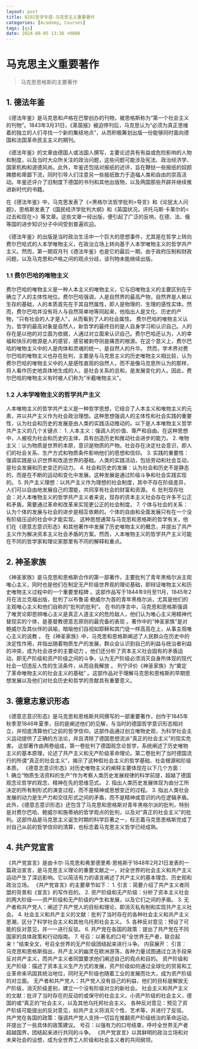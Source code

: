 ```yaml
---
layout: post
title: B102哲学专题-马克思主义重要著作
categories: [Academy, Courses]
tags: [gs]
date: 2024-08-05 13:38 +0800
---
```

# 马克思主义重要著作
> 马克思恩格斯的主要著作

## 1. 德法年鉴

《德法年鉴》是马克思和卢格在巴黎创办的刊物，被恩格斯称为“第一个社会主义的刊物”。1843年3月31日，《莱茵报》被迫停刊后，马克思认为“必须为真正思维着的独立的人们寻找一个新的集结地点”，从而积极筹划出版一份能够同时面向德国和法国革命民主主义的期刊。

《德法年鉴》的文章由德国人或法国人撰写，主要论述具有有益或危险影响的人物和制度，以及当时大众所关注的政治问题，这些问题可能涉及宪法、政治经济学、国家机构和道德风尚。此外，年鉴还包括对报纸的述评，旨在鞭挞一些报纸的奴颜婢膝和卑鄙下流，同时引导人们注意另一些报纸致力于造福人类和自由的崇高活动。年鉴还评介了旧制度下德国的书刊和其他出版物，以及两国那些开辟并继续推进新时代的书籍。

在《德法年鉴》中，马克思发表了《<黑格尔法哲学批判>导言》和《论犹太人问题》，恩格斯发表了《国民经济学批判大纲》和《英国状况。评托马斯·卡莱尔的<过去和现在>》等文章。这些文章一经出版，便引起了广泛的反响，在德、法、俄等国的进步知识分子中间受到普遍欢迎。

《德法年鉴》的出版是当时政治生活中一个巨大的思想事件，尤其是在哲学上转向费尔巴哈式的人本学唯物主义，在政治立场上转向基于人本学唯物主义的哲学共产主义。然而，第一期双月刊《德法年鉴》也是它的最后一期，由于政府压制和财政问题，以及马克思和卢格之间的观点分歧，该刊物未能继续出版。
### 1.1 费尔巴哈的唯物主义

费尔巴哈的唯物主义是一种人本主义的唯物主义，它与旧唯物主义的主要区别在于确立了人的主体性地位。费尔巴哈强调，人是自然界的最高产物，自然界是人赖以生存的基础，人的本质首先在于其自然属性，即人是物理的、生理的感性实体。然而，费尔巴哈并没有将人与自然简单地等同起来，他指出人是文化、历史的产物，"只有社会的人才是人"，从而看到了人的社会属性。
费尔巴哈的唯物主义认为，哲学的最高对象是自然人，新哲学的最终目的是人自身学习和认识自己。人的存在是以他的对立面为依据，人通过对立面来认识自己。费尔巴哈还认为，人的幸福和快乐的根源是人的感官，感官被剥夺则是痛苦的根源。在这个意义上，费尔巴哈的唯物主义中的人是肉体和灵魂的统一，是自然人的升华。
然而，学术界对费尔巴哈的唯物主义也存在批判，主要是与马克思主义的历史唯物主义相比较，认为费尔巴哈的唯物主义中的人是感性直观的自然人，而不是像马克思所认为的那样，将人看作历史地具体地生成的人，是社会关系的总和，是发展变化的人。因此，费尔巴哈的唯物主义有时被人们称为“半截唯物主义”。
### 1.2 人本学唯物主义的哲学共产主义
人本唯物主义的哲学共产主义是一种哲学思想，它结合了人本主义和唯物主义的元素，并以共产主义作为社会政治理想。这种思想强调人的主体性和社会实践的重要性，认为社会和历史的发展是由人类的实践活动推动的。以下是人本唯物主义哲学共产主义的几个关键点：
1. 人本主义：强调人的价值、尊严和自由。在这种思想中，人被视为社会和历史的主体，具有创造历史和推动社会进步的能力。
2. 唯物主义：认为物质是世界的本原，意识是物质的产物。社会存在决定社会意识，即人们的社会关系、生产方式和物质条件影响他们的思想和信仰。
3. 实践的重要性：强调实践是认识世界和改造世界的基础。人类的实践活动，包括劳动和社会互动，是社会发展和历史变迁的动力。
4. 社会和历史的发展：认为社会和历史不是静态的，而是在不断的运动和变化中发展。这种发展是通过阶级斗争和社会实践实现的。
5. 共产主义理想：以共产主义作为理想的社会制度，其中不存在阶级差异，人们可以自由地发展自己的潜能，共同享有社会的财富和资源。
6. 批判现存社会：对人本唯物主义的哲学共产主义者来说，现存的资本主义社会存在许多不公正和矛盾，需要通过革命和改革来实现更公正的社会制度。
7. 个体与社会的关系：认为个体的发展与社会的进步是相互依赖的。个体的自由和全面发展只有在一个没有阶级压迫的社会中才能实现。
这种思想通常与马克思和恩格斯的哲学有关，他们在《德意志意识形态》和其他著作中发展了历史唯物主义的概念，并提出了共产主义作为解决资本主义社会矛盾的方案。然而，人本唯物主义的哲学共产主义可能在不同的哲学家和理论家那里有不同的解释和重点。
## 2. 神圣家族
《神圣家族》是马克思和恩格斯合作的第一部著作，主要批判了青年黑格尔派主观唯心主义，同时也是他们在制定无产阶级世界观的理论基础，即辩证唯物主义和历史唯物主义过程中的一个重要里程碑 。这部作品写于1844年9月至11月，1845年2月在法兰克福出版，批判了以布鲁诺·鲍威尔为首的青年黑格尔派，尤其是他们的主观唯心主义和他们自称的“批判的批判”。
在书的序言中，马克思和恩格斯强调了唯灵论即思辨唯心主义是真正人道主义的危险敌人，他们认为唯心主义用精神代替现实的个体，是基督教德意志原则的最完备的表现 。著作中的“神圣家族”是对鲍威尔及其伙伴的讽喻，暗喻他们自视如耶稣和其门徒一样高高在上，从事主观唯心主义的说教 。
在《神圣家族》中，马克思和恩格斯阐述了人民群众在历史中的决定性作用，并指出随着物质生产的发展，群众会认识到自己的利益与统治者利益的冲突，成为社会进步的主要动力 。他们还分析了资本主义社会固有的矛盾运动，即无产阶级和资产阶级之间的斗争，认为无产阶级必须消灭自身所体现的现代社会一切违反人性的生活条件，从而自我解放 。
列宁评价《神圣家族》为“奠定了革命唯物主义的社会主义的基础” 。这部作品对于理解马克思和恩格斯的早期思想发展以及他们对社会历史和哲学的贡献具有重要意义。
## 3. 德意志意识形态
《德意志意识形态》是马克思和恩格斯共同撰写的一部重要著作，创作于1845年秋季至1846年夏季，目的是阐述他们的见解，与当时的德国哲学意识形态相对立，并彻底清算他们之前的哲学信仰。这部作品通过创立唯物史观，为科学社会主义运动提供了正确的方法论，并且清除了德国思想流派“真正的社会主义”的现实危害。
这部著作由两卷组成，第一卷批判了德国观念论哲学，系统阐述了历史唯物主义的基本原理，论述了共产主义和无产阶级革命理论。第二卷批判了当时德国流行的所谓“真正的社会主义”，揭示了这种假社会主义的哲学基础、社会根源和阶级本质。
《德意志意识形态》对历史唯物主义的阐释主要体现在以下几个方面：
1. 确立“物质生活资料的生产”作为考察人类历史发展规律的科学前提，超越了德国观念论哲学的观念、精神在先的思维范式。
2. 指出人类历史发展体现为由分工所决定的所有制形式的演变过程，而不是精神或思想变迁的过程。
3. 指出人类社会发展的动力是生产力和交往形式之间的矛盾，而不是精神或意识的内在逻辑矛盾。
此外，《德意志意识形态》还包含了马克思和恩格斯对青年黑格尔派的批判，特别是对费尔巴哈、鲍威尔和施蒂纳的哲学观点的批判，以及对“真正的社会主义”的批判。这部作品是马克思主义诞生时期的科学巨著之一，标志着马克思恩格斯完成了对自己从前的哲学信仰的清算，也标志着马克思主义哲学已经成熟。
## 4. 共产党宣言
《共产党宣言》是由卡尔·马克思和弗里德里希·恩格斯于1848年2月21日发表的一篇政治宣言，是马克思主义理论的重要文献之一，对全世界的社会主义和共产主义运动产生了深远影响。它以简洁有力的语言阐述了共产主义的基本理念、历史观和政治立场。
《共产党宣言》的主要章节如下：
1. 引言：简要介绍了共产主义者同盟的背景和《宣言》的写作目的。
2. 资产阶级和无产阶级：分析了资本主义社会的两大阶级——资产阶级和无产阶级的产生和发展，以及它们之间的矛盾。
3. 无产者和共产党人：阐述了共产党人的目标和理论，即消灭私有制和实现共产主义社会。
4. 社会主义和共产主义的文献：批判了当时存在的各种社会主义和共产主义思潮，区分了科学社会主义和其他乌托邦社会主义。
5. 各种反对意见：预设了可能的反对意见，并一一进行反驳。
6. 共产党在各国的政策：提出了共产党在不同国家的具体政策和行动指南。
7. 号召：以著名的口号“全世界无产者，联合起来！”结束全文，号召全世界的无产阶级团结起来进行斗争。
内容展开：
引言：马克思和恩格斯指出，共产主义的幽灵在欧洲游荡，各种力量试图通过立法手段来反对共产主义，而共产主义者同盟要求他们阐述自己的观点和目的。
资产阶级和无产阶级：描述了资本主义生产方式的发展，资产阶级如何通过全球化的贸易和工业革命来巩固其统治地位，同时无产阶级也随着工业的发展而壮大，成为资产阶级的对立面。
无产者和共产党人：共产党人没有自己的利益，他们的目标是解放无产阶级，消灭阶级差别，建立一个没有阶级对立的新社会。
社会主义和共产主义的文献：批评了当时存在的反动的或保守的社会主义，小资产阶级的社会主义，德国的或“真正的”社会主义，以及其他乌托邦社会主义。
各种反对意见：预见了资产阶级可能提出的反对意见，如共产主义将消灭个性、艺术等，并进行了反驳。
共产党在各国的政策：强调共产党人支持一切旨在推翻资产阶级统治的革命运动，并提出了一些具体的政策建议。
号召：以强有力的口号结束，呼吁全世界无产者超越国界，团结起来进行共同的斗争。
《共产党宣言》以其鲜明的政治立场和对未来社会的设想，成为全世界工人阶级和社会主义者的共同纲领。